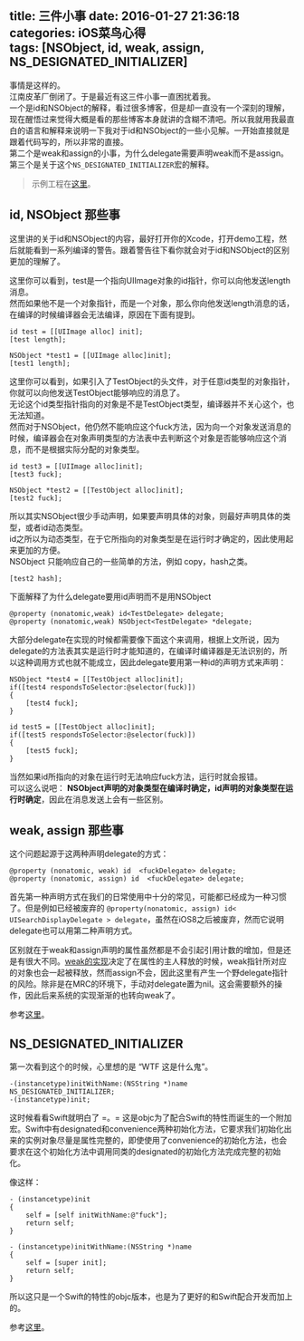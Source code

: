 title: 三件小事
date: 2016-01-27 21:36:18  
categories: iOS菜鸟心得  
tags: [NSObject, id, weak, assign, NS_DESIGNATED_INITIALIZER]
---

事情是这样的。  
江南皮革厂倒闭了。于是最近有这三件小事一直困扰着我。  
一个是id和NSObject的解释，看过很多博客，但是却一直没有一个深刻的理解，现在醒悟过来觉得大概是看的那些博客本身就讲的含糊不清吧。所以我就用我最直白的语言和解释来说明一下我对于id和NSObject的一些小见解。一开始直接就是跟着代码写的，所以非常的直接。  
第二个是weak和assign的小事，为什么delegate需要声明weak而不是assign。  
第三个是关于这个`NS_DESIGNATED_INITIALIZER`宏的解释。
> 示例工程在[这里](https://github.com/SergioChan/id-NSObjectDemo)。

## id, NSObject 那些事

这里讲的关于id和NSObject的内容，最好打开你的Xcode，打开demo工程，然后就能看到一系列编译的警告。跟着警告往下看你就会对于id和NSObject的区别更加的理解了。

这里你可以看到，test是一个指向UIImage对象的id指针，你可以向他发送length消息。  
然而如果他不是一个对象指针，而是一个对象，那么你向他发送length消息的话，在编译的时候编译器会无法编译，原因在下面有提到。
​    
```
id test = [[UIImage alloc] init];
[test length];

NSObject *test1 = [[UIImage alloc]init];
[test1 length];
```

这里你可以看到，如果引入了TestObject的头文件，对于任意id类型的对象指针，你就可以向他发送TestObject能够响应的消息了。  
无论这个id类型指针指向的对象是不是TestObject类型，编译器并不关心这个，也无法知道。  
然而对于NSObject，他仍然不能响应这个fuck方法，因为向一个对象发送消息的时候，编译器会在对象声明类型的方法表中去判断这个对象是否能够响应这个消息，而不是根据实际分配的对象类型。

```
id test3 = [[UIImage alloc]init];
[test3 fuck];

NSObject *test2 = [[TestObject alloc]init];
[test2 fuck];
```

所以其实NSObject很少手动声明，如果要声明具体的对象，则最好声明具体的类型，或者id动态类型。  
id之所以为动态类型，在于它所指向的对象类型是在运行时才确定的，因此使用起来更加的方便。  
NSObject 只能响应自己的一些简单的方法，例如 copy，hash之类。

```   
[test2 hash];
```

下面解释了为什么delegate要用id声明而不是用NSObject

``` 
@property (nonatomic,weak) id<TestDelegate> delegate;
@property (nonatomic,weak) NSObject<TestDelegate> *delegate;
```

大部分delegate在实现的时候都需要像下面这个来调用，根据上文所说，因为delegate的方法表其实是运行时才能知道的，在编译时编译器是无法识别的，所以这种调用方式也就不能成立，因此delegate要用第一种id的声明方式来声明：

```
NSObject *test4 = [[TestObject alloc]init];
if([test4 respondsToSelector:@selector(fuck)])
{
    [test4 fuck];
}

id test5 = [[TestObject alloc]init];
if([test5 respondsToSelector:@selector(fuck)])
{
    [test5 fuck];
}
```

当然如果id所指向的对象在运行时无法响应fuck方法，运行时就会报错。  
可以这么说吧： **NSObject声明的对象类型在编译时确定，id声明的对象类型在运行时确定**，因此在消息发送上会有一些区别。

## weak, assign 那些事
这个问题起源于这两种声明delegate的方式：

```
@property (nonatomic, weak) id  <fuckDelegate> delegate; 
@property (nonatomic, assign) id  <fuckDelegate> delegate; 
```

首先第一种声明方式在我们的日常使用中十分的常见，可能都已经成为一种习惯了。但是例如已经被废弃的 `@property(nonatomic, assign) id< UISearchDisplayDelegate > delegate`，虽然在iOS8之后被废弃，然而它说明delegate也可以用第二种声明方式。

区别就在于weak和assign声明的属性虽然都是不会引起引用计数的增加，但是还是有很大不同。[weak的实现](http://www.cocoachina.com/ios/20150605/11990.html)决定了在属性的主人释放的时候，weak指针所对应的对象也会一起被释放，然而assign不会，因此这里有产生一个野delegate指针的风险。除非是在MRC的环境下，手动对delegate置为nil。这会需要额外的操作，因此后来系统的实现渐渐的也转向weak了。

参考[这里](http://stackoverflow.com/questions/9428500/whats-the-difference-between-weak-and-assign-in-delegate-property-declaratio)。

## NS_DESIGNATED_INITIALIZER
第一次看到这个的时候，心里想的是 “WTF 这是什么鬼”。

```
-(instancetype)initWithName:(NSString *)name NS_DESIGNATED_INITIALIZER;
-(instancetype)init;
```

这时候看看Swift就明白了 =。= 这是objc为了配合Swift的特性而诞生的一个附加宏。Swift中有designated和convenience两种初始化方法，它要求我们初始化出来的实例对象尽量是属性完整的，即使使用了convenience的初始化方法，也会要求在这个初始化方法中调用同类的designated的初始化方法完成完整的初始化。

像这样：

```
- (instancetype)init
{
    self = [self initWithName:@"fuck"];
    return self;
}

- (instancetype)initWithName:(NSString *)name
{
    self = [super init];
    return self;
}
```

所以这只是一个Swift的特性的objc版本，也是为了更好的和Swift配合开发而加上的。

参考[这里](http://stackoverflow.com/questions/26185239/ios-designated-initializers-using-ns-designated-initializer)。
